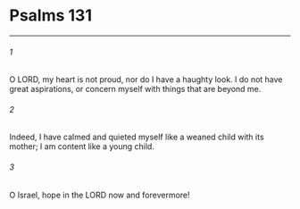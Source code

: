 # Psalms 131
***



###### 1 
O LORD, my heart is not proud, nor do I have a haughty look. I do not have great aspirations, or concern myself with things that are beyond me. 

###### 2 
Indeed, I have calmed and quieted myself like a weaned child with its mother; I am content like a young child. 

###### 3 
O Israel, hope in the LORD now and forevermore!
